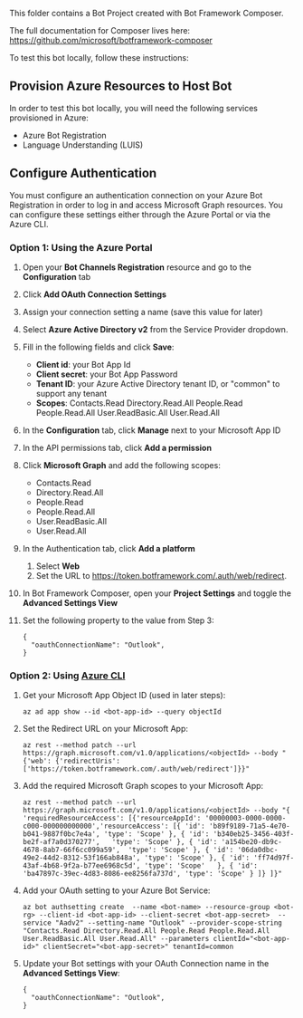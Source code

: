 This folder contains a Bot Project created with Bot Framework Composer.

The full documentation for Composer lives here:
https://github.com/microsoft/botframework-composer

To test this bot locally, follow these instructions:

## Provision Azure Resources to Host Bot
In order to test this bot locally, you will need the following services provisioned in Azure:
- Azure Bot Registration
- Language Understanding (LUIS)

## Configure Authentication
You must configure an authentication connection on your Azure Bot Registration in order to log in and access Microsoft Graph resources. You can configure these settings either through the Azure Portal or via the Azure CLI.

### Option 1: Using the Azure Portal
1. Open your **Bot Channels Registration** resource and go to the **Configuration** tab
2. Click **Add OAuth Connection Settings**
3. Assign your connection setting a name (save this value for later)
4. Select **Azure Active Directory v2** from the Service Provider dropdown.
5. Fill in the following fields and click **Save**:
    * **Client id**: your Bot App Id
    * **Client secret**: your Bot App Password
    * **Tenant ID**: your Azure Active Directory tenant ID, or "common" to support any tenant
    * **Scopes**: Contacts.Read Directory.Read.All People.Read People.Read.All User.ReadBasic.All User.Read.All
6. In the **Configuration** tab, click **Manage** next to your Microsoft App ID
7. In the API permissions tab, click **Add a permission**
8. Click **Microsoft Graph** and add the following scopes: 
    * Contacts.Read
    * Directory.Read.All
    * People.Read 
    * People.Read.All 
    * User.ReadBasic.All 
    * User.Read.All

9. In the Authentication tab, click **Add a platform**
    1. Select **Web**
    2. Set the URL to https://token.botframework.com/.auth/web/redirect.
10. In Bot Framework Composer, open your **Project Settings** and toggle the **Advanced Settings View**
1. Set the following property to the value from Step 3:
    ```
    {
      "oauthConnectionName": "Outlook",
    }
    ```

### Option 2: Using [Azure CLI](https://docs.microsoft.com/en-us/cli/azure/install-azure-cli)
1. Get your Microsoft App Object ID (used in later steps):
    ```
    az ad app show --id <bot-app-id> --query objectId
    ```

2. Set the Redirect URL on your Microsoft App:
    ```
    az rest --method patch --url https://graph.microsoft.com/v1.0/applications/<objectId> --body "{'web': {'redirectUris': ['https://token.botframework.com/.auth/web/redirect']}}"
    ```

3. Add the required Microsoft Graph scopes to your Microsoft App:
    ```
    az rest --method patch --url https://graph.microsoft.com/v1.0/applications/<objectId> --body "{ 'requiredResourceAccess': [{'resourceAppId': '00000003-0000-0000-c000-000000000000','resourceAccess': [{ 'id': 'b89f9189-71a5-4e70-b041-9887f0bc7e4a', 'type': 'Scope' }, { 'id': 'b340eb25-3456-403f-be2f-af7a0d370277',	'type': 'Scope'	}, { 'id': 'a154be20-db9c-4678-8ab7-66f6cc099a59',	'type': 'Scope'	}, { 'id': '06da0dbc-49e2-44d2-8312-53f166ab848a', 'type': 'Scope' }, { 'id': 'ff74d97f-43af-4b68-9f2a-b77ee6968c5d', 'type': 'Scope'	}, { 'id': 'ba47897c-39ec-4d83-8086-ee8256fa737d', 'type': 'Scope' } ]}	]}"
    ```


4. Add your OAuth setting to your Azure Bot Service:
    ```
    az bot authsetting create  --name <bot-name> --resource-group <bot-rg> --client-id <bot-app-id> --client-secret <bot-app-secret>  --service "Aadv2" --setting-name "Outlook" --provider-scope-string "Contacts.Read Directory.Read.All People.Read People.Read.All User.ReadBasic.All User.Read.All" --parameters clientId="<bot-app-id>" clientSecret="<bot-app-secret>" tenantId=common
    ```

5. Update your Bot settings with your OAuth Connection name in the **Advanced Settings View**:
    ```
    {
      "oauthConnectionName": "Outlook",
    }
    ```